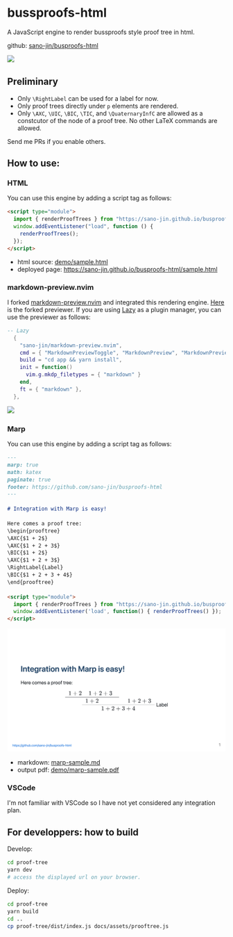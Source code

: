 # bussproofs-html

A JavaScript engine to render bussproofs style proof tree in html.

github: [sano-jin/busproofs-html](https://github.com/sano-jin/busproofs-html)

![](./nvim-preview.gif)

## Preliminary

- Only `\RightLabel` can be used for a label for now.
- Only proof trees directly under `p` elements are rendered.
- Only `\AXC`, `\UIC`, `\BIC`, `\TIC`, and `\QuaternaryInfC` are allowed
  as a constcutor of the node of a proof tree.
  No other LaTeX commands are allowed.

Send me PRs if you enable others.

## How to use:

### HTML

You can use this engine by adding a script tag as follows:

```html
<script type="module">
  import { renderProofTrees } from "https://sano-jin.github.io/busproofs-html/assets/prooftree.js";
  window.addEventListener("load", function () {
    renderProofTrees();
  });
</script>
```

- html source: [demo/sample.html](https://github.com/sano-jin/busproofs-html/tree/master/demo/sample.html)
- deployed page: https://sano-jin.github.io/busproofs-html/sample.html

### markdown-preview.nvim

I forked [markdown-preview.nvim](https://github.com/iamcco/markdown-preview.nvim)
and integrated this rendering engine.
[Here](https://github.com/sano-jin/markdown-preview.nvim) is the forked previewer.
If you are using [Lazy](https://github.com/folke/lazy.nvim) as a plugin manager,
you can use the previewer as follows:

```lua
-- Lazy
  {
    "sano-jin/markdown-preview.nvim",
    cmd = { "MarkdownPreviewToggle", "MarkdownPreview", "MarkdownPreviewStop" },
    build = "cd app && yarn install",
    init = function()
      vim.g.mkdp_filetypes = { "markdown" }
    end,
    ft = { "markdown" },
  },
```

![](./nvim-preview.gif)

### Marp

You can use this engine by adding a script tag as follows:

```markdown
---
marp: true
math: katex
paginate: true
footer: https://github.com/sano-jin/busproofs-html
---

# Integration with Marp is easy!

Here comes a proof tree:
\begin{prooftree}
\AXC{$1 + 2$}
\AXC{$1 + 2 + 3$}
\BIC{$1 + 2$}
\AXC{$1 + 2 + 3$}
\RightLabel{Label}
\BIC{$1 + 2 + 3 + 4$}
\end{prooftree}

<script type="module">
  import { renderProofTrees } from "https://sano-jin.github.io/busproofs-html/assets/prooftree.js";
  window.addEventListener('load', function() { renderProofTrees() });
</script>
```

![](./marp-sample-0.png)

- markdown: [marp-sample.md](https://github.com/sano-jin/busproofs-html/tree/master/demo/marp-sample.md)
- output pdf: [demo/marp-sample.pdf](https://github.com/sano-jin/busproofs-html/tree/master/demo/marp-sample.pdf)

### VSCode

I'm not familiar with VSCode so I have not yet considered any integration plan.

## For developpers: how to build

Develop:

```bash
cd proof-tree
yarn dev
# access the displayed url on your browser.
```

Deploy:

```bash
cd proof-tree
yarn build
cd ..
cp proof-tree/dist/index.js docs/assets/prooftree.js
```
